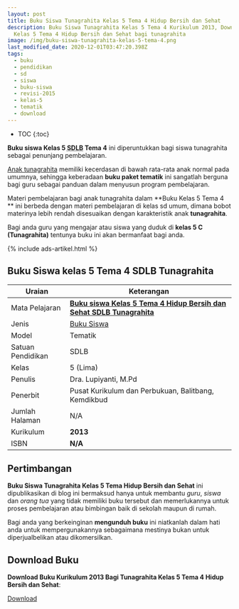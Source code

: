 ```yaml
---
layout: post
title: Buku Siswa Tunagrahita Kelas 5 Tema 4 Hidup Bersih dan Sehat
description: Buku Siswa Tunagrahita Kelas 5 Tema 4 Kurikulum 2013, Download buku
  Kelas 5 Tema 4 Hidup Bersih dan Sehat bagi tunagrahita
image: /img/buku-siswa-tunagrahita-kelas-5-tema-4.png
last_modified_date: 2020-12-01T03:47:20.398Z
tags:
  - buku
  - pendidikan
  - sd
  - siswa
  - buku-siswa
  - revisi-2015
  - kelas-5
  - tematik
  - download
---
```


* TOC
{:toc}

**Buku siswa Kelas 5 <abbr title="Sekolah Dasar Luar Biasa">SDLB</abbr> Tema 4** ini diperuntukkan bagi siswa tunagrahita sebagai penunjang pembelajaran.

[Anak tunagrahita](/teori/tunagrahita) memiliki kecerdasan di bawah rata-rata anak normal pada umumnya, sehingga keberadaan **buku paket tematik** ini sangatlah berguna bagi guru sebagai panduan dalam menyusun program pembelajaran.

Materi pembelajaran bagi anak tunagrahita dalam **Buku Kelas 5 Tema 4 ** ini berbeda dengan materi pembelajaran di kelas sd umum, dimana bobot materinya lebih rendah disesuaikan dengan karakteristik anak **tunagrahita**.

Bagi anda guru yang mengajar atau siswa yang duduk di **kelas 5 C (Tunagrahita)** tentunya buku ini akan bermanfaat bagi anda.

{% include ads-artikel.html %}

## Buku Siswa kelas 5 Tema 4 SDLB Tunagrahita  

|Uraian|Keterangan|
| --- | --- |
|Mata Pelajaran|<a href="/bse/buku-siswa-tema-4-kelas-5-tunagrahita" title="Buku siswa Kelas 5 Tema 4 Hidup Bersih dan Sehat SDLB Tunagrahita"><strong>Buku siswa Kelas 5 Tema 4 Hidup Bersih dan Sehat SDLB Tunagrahita</strong></a>|
|Jenis|<a href="/bse" title="Buku Siswa" target="_blank">Buku Siswa</a>|
|Model|Tematik|
|Satuan Pendidikan|SDLB|
|Kelas|5 (Lima)|
|Penulis|Dra. Lupiyanti, M.Pd|
|Penerbit|Pusat Kurikulum dan Perbukuan, Balitbang, Kemdikbud|
|Jumlah Halaman|N/A|
|Kurikulum|<strong>2013</strong>|
|ISBN|<strong>N/A</strong>|

## Pertimbangan
**Buku Siswa Tunagrahita Kelas 5 Tema Hidup Bersih dan Sehat** ini dipublikasikan di blog ini bermaksud hanya untuk membantu _guru_, _siswa_ dan _orang tua_ yang tidak memiliki buku tersebut dan memerlukannya untuk proses pembelajaran atau bimbingan baik di sekolah maupun di rumah.

Bagi anda yang berkeinginan <b>mengunduh buku</b> ini niatkanlah dalam hati anda untuk mempergunakannya sebagaimana mestinya bukan untuk diperjualbelikan atau dikomersilkan.
  
## Download Buku
**Download Buku Kurikulum 2013 Bagi Tunagrahita Kelas 5 Tema 4 Hidup Bersih dan Sehat**:
<p class="center"><a class="button download" href="https://docs.google.com/uc?export=download&id=1kPPWWtDuayEBh0YI4sukgOkviNwjwrmC" rel="nofollow" target="_blank" title="Download Buku Siswa Tunagrahita Kelas 5 Tema Hidup Bersih dan Sehat">Download</a></p>
